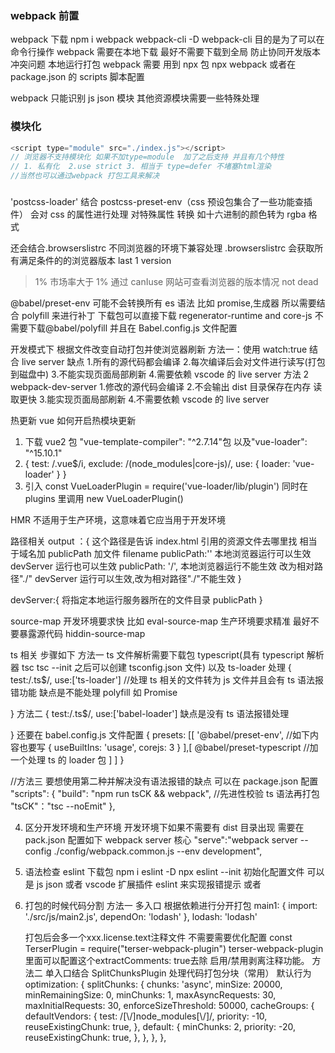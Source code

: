 ### webpack 前置

webpack 下载 npm i webpack webpack-cli -D
webpack-cli 目的是为了可以在命令行操作
webpack 需要在本地下载 最好不需要下载到全局 防止协同开发版本冲突问题
本地运行打包 webpack 需要 用到 npx 包 npx webpack 或者在 package.json 的 scripts 脚本配置

webpack 只能识别 js json 模块 其他资源模块需要一些特殊处理

### 模块化

```js
<script type="module" src="./index.js"></script>
// 浏览器不支持模块化 如果不加type=module  加了之后支持 并且有几个特性
// 1. 私有化  2.use strict 3. 相当于 type=defer 不堵塞html渲染
//当然也可以通过webpack 打包工具来解决
```

###

'postcss-loader' 结合 postcss-preset-env（css 预设包集合了一些功能查插件） 会对 css 的属性进行处理 对特殊属性 转换 如十六进制的颜色转为 rgba 格式

还会结合.browserslistrc 不同浏览器的环境下兼容处理
.browserslistrc 会获取所有满足条件的的浏览器版本
last 1 version

> 1% 市场率大于 1% 通过 canIuse 网站可查看浏览器的版本情况
> not dead

@babel/preset-env 可能不会转换所有 es 语法 比如 promise,生成器 所以需要结合 polyfill 来进行补丁 下载包可以直接下载 regenerator-runtime and core-js 不需要下载@babel/polyfill 并且在 Babel.config.js 文件配置

开发模式下 根据文件改变自动打包并使浏览器刷新
方法一：使用 watch:true 结合 live server
缺点 1.所有的源代码都会编译 2.每次编译后会对文件进行读写(打包到磁盘中) 3.不能实现页面局部刷新 4.需要依赖 vscode 的 live server
方法 2 webpack-dev-server 1.修改的源代码会编译 2.不会输出 dist 目录保存在内存 读取更快 3.能实现页面局部刷新 4.不需要依赖 vscode 的 live server

热更新
vue 如何开启热模块更新

1. 下载 vue2 包 "vue-template-compiler": "^2.7.14"包 以及"vue-loader": "^15.10.1"
2. {
   test: /\.vue\$/i,
   exclude: /(node_modules|core-js)/,
   use: {
   loader: 'vue-loader'
   }
   }
3. 引入 const VueLoaderPlugin = require('vue-loader/lib/plugin') 同时在 plugins 里调用 new VueLoaderPlugin()

HMR 不适用于生产环境，这意味着它应当用于开发环境

路径相关
output ：{ 这个路径是告诉 index.html 引用的资源文件去哪里找
相当于域名加 publicPath 加文件 filename
publicPath:'' 本地浏览器运行可以生效 devServer 运行也可以生效
publicPath: '/', 本地浏览器运行不能生效 改为相对路径"./" devServer 运行可以生效,改为相对路径"./"不能生效
}

devServer:{
将指定本地运行服务器所在的文件目录
publicPath
}

source-map
开发环境要求快 比如 eval-source-map
生产环境要求精准 最好不要暴露源代码 hiddin-source-map

ts 相关
步骤如下
方法一
ts 文件解析需要下载包 typescript(具有 typescript 解析器 tsc tsc --init 之后可以创建 tsconfig.json 文件) 以及 ts-loader 处理
{
test:/.ts\$/,
use:['ts-loader'] //处理 ts 相关的文件转为 js 文件并且会有 ts 语法报错功能 缺点是不能处理 polyfill 如 Promise

}
方法二
{
test:/.ts\$/,
use:['babel-loader'] 缺点是没有 ts 语法报错处理

}
还要在 babel.config.js 文件配置
{
presets: [[
'@babel/preset-env',
//如下内容也要写
{
useBuiltIns: 'usage',
corejs: 3
}
],[
@babel/preset-typescript //加一个处理 ts 的 loader 包
]
]
}

//方法三 要想使用第二种并解决没有语法报错的缺点 可以在 package.json 配置
"scripts": {
"build": "npm run tsCK && webpack", //先进性校验 ts 语法再打包
"tsCK"："tsc --noEmit"
},

4. 区分开发环境和生产环境
   开发环境下如果不需要有 dist 目录出现 需要在 pack.json 配置如下 webpack server 核心
   "serve":"webpack server --config ./config/webpack.common.js --env development",

5. 语法检查 eslint
   下载包 npm i eslint -D
   npx eslint --init 初始化配置文件 可以是 js json 或者
   vscode 扩展插件 eslint 来实现报错提示 或者

6. 打包的时候代码分割
   方法一 多入口 根据依赖进行分开打包
   main1: {
   import: './src/js/main2.js',
   dependOn: 'lodash'
   },
   lodash: 'lodash'

   打包后会多一个xxx.license.text注释文件 不需要需要优化配置
   const TerserPlugin = require("terser-webpack-plugin")
   terser-webpack-plugin 里面可以配置这个extractComments: true去除  启用/禁用剥离注释功能。
 方法二 单入口结合 SplitChunksPlugin 处理代码打包分块（常用）
  默认行为
  optimization: {
    splitChunks: {
      chunks: 'async',
      minSize: 20000,
      minRemainingSize: 0,
      minChunks: 1,
      maxAsyncRequests: 30,
      maxInitialRequests: 30,
      enforceSizeThreshold: 50000,
      cacheGroups: {
        defaultVendors: {
          test: /[\\/]node_modules[\\/]/,
          priority: -10,
          reuseExistingChunk: true,
        },
        default: {
          minChunks: 2,
          priority: -20,
          reuseExistingChunk: true,
        },
      },
    },
  },
